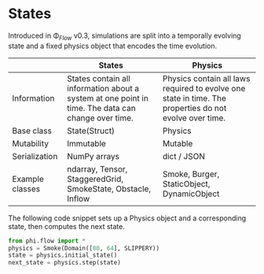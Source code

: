 # States

Introduced in Φ<sub>*Flow*</sub> v0.3, simulations are split into a temporally evolving state and a fixed physics object that encodes the time evolution.


|                 | States                                                                                             | Physics                                                                                                |
|-----------------|----------------------------------------------------------------------------------------------------|--------------------------------------------------------------------------------------------------------|
| Information     | States contain all information about a system at one point in time. The data can change over time. | Physics contain all laws required to evolve one state in time. The properties do not evolve over time. |
| Base class      | State(Struct)                                                                                      | Physics                                                                                                |
| Mutability      | Immutable                                                                                          | Mutable                                                                                                |
| Serialization   | NumPy arrays                                                                                       | dict / JSON                                                                                            |
| Example classes | ndarray, Tensor, StaggeredGrid, SmokeState, Obstacle, Inflow                                       | Smoke, Burger, StaticObject, DynamicObject                                                             |t                                                     |

The following code snippet sets up a Physics object and a corresponding state, then computes the next state.
```python
from phi.flow import *
physics = Smoke(Domain([80, 64], SLIPPERY))
state = physics.initial_state()
next_state = physics.step(state)
```

